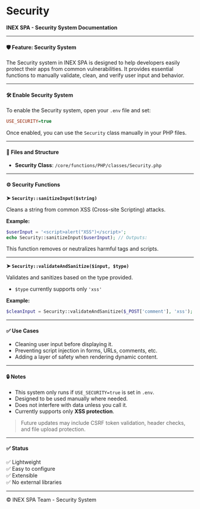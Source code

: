 # Security

**INEX SPA - Security System Documentation**

***

#### 🛡️ Feature: Security System

The Security system in INEX SPA is designed to help developers easily protect their apps from common vulnerabilities. It provides essential functions to manually validate, clean, and verify user input and behavior.

***

#### 🛠️ Enable Security System

To enable the Security system, open your `.env` file and set:

```ini
USE_SECURITY=true
```

Once enabled, you can use the `Security` class manually in your PHP files.

***

#### 📁 Files and Structure

* **Security Class**: `/core/functions/PHP/classes/Security.php`

***

#### ⚙️ Security Functions

**➤ `Security::sanitizeInput($string)`**

Cleans a string from common XSS (Cross-site Scripting) attacks.

**Example:**

```php
$userInput = '<script>alert("XSS")</script>';
echo Security::sanitizeInput($userInput); // Outputs: 
```

This function removes or neutralizes harmful tags and scripts.

***

**➤ `Security::validateAndSanitize($input, $type)`**

Validates and sanitizes based on the type provided.

* `$type` currently supports only `'xss'`

**Example:**

```php
$cleanInput = Security::validateAndSanitize($_POST['comment'], 'xss');
```

***

#### ✅ Use Cases

* Cleaning user input before displaying it.
* Preventing script injection in forms, URLs, comments, etc.
* Adding a layer of safety when rendering dynamic content.

***

#### 🔒 Notes

* This system only runs if `USE_SECURITY=true` is set in `.env`.
* Designed to be used manually where needed.
* Does not interfere with data unless you call it.
* Currently supports only **XSS protection**.

> Future updates may include CSRF token validation, header checks, and file upload protection.

***

#### ✅ Status

✅ Lightweight\
✅ Easy to configure\
✅ Extensible\
✅ No external libraries

***

© INEX SPA Team - Security System
